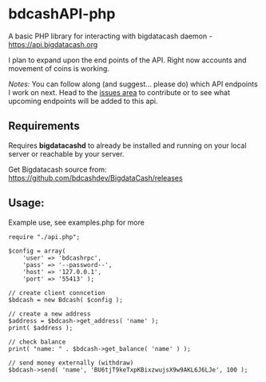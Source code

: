 bdcashAPI-php
=============

A basic PHP library for interacting with bigdatacash daemon - https://api.bigdatacash.org

I plan to expand upon the end points of the API.  Right now accounts and movement of coins is working.

*Notes:* You can follow along (and suggest... please do) which API endpoints I work on next.  Head to the [issues area](https://github.com/bdcashdev/bdcashAPI-php/issues) to contribute or to see what upcoming endpoints will be added to this api.


## Requirements

Requires **bigdatacashd** to already be installed and running on your local server or reachable by your server.

Get Bigdatacash source from: https://github.com/bdcashdev/BigdataCash/releases


## Usage:

Example use, see examples.php for more

```
require "./api.php";

$config = array(
    'user' => 'bdcashrpc',
    'pass' => '--password--',
    'host' => '127.0.0.1',
    'port' => '55413' );

// create client conncetion
$bdcash = new Bdcash( $config );

// create a new address
$address = $bdcash->get_address( 'name' );
print( $address );

// check balance
print( "name: " . $bdcash->get_balance( 'name' ) );

// send money externally (withdraw)
$bdcash->send( 'name', 'BU6tjT9keTxpKBixzwujsX9w9AKL6J6LJe', 100 );

```


